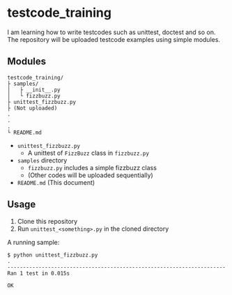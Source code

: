 # testcode_training

I am learning how to write testcodes such as unittest, doctest and so on. The repository will be uploaded testcode examples using simple modules.

## Modules

```
testcode_training/
├ samples/
│   ├ __init__.py
│   └ fizzbuzz.py
├ unittest_fizzbuzz.py
├ (Not uploaded)
.
.
.
└ README.md
```

- `unittest_fizzbuzz.py`
    - A unittest of `FizzBuzz` class in `fizzbuzz.py`
- `samples` directory
    - `fizzbuzz.py` includes a simple fizzbuzz class
    - (Other codes will be uploaded sequentially)
- `README.md` (This document)

## Usage

1. Clone this repository
2. Run `unittest_<something>.py` in the cloned directory

A running sample:

```
$ python unittest_fizzbuzz.py
.
----------------------------------------------------------------------
Ran 1 test in 0.015s

OK
```
